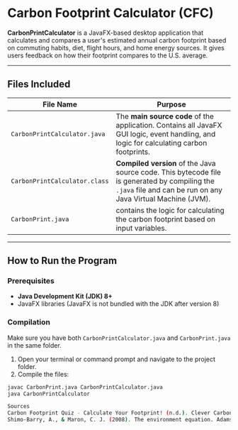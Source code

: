 # Carbon Footprint Calculator (CFC)

**CarbonPrintCalculator** is a JavaFX-based desktop application that calculates and compares a user's estimated annual carbon footprint based on commuting habits, diet, flight hours, and home energy sources. It gives users feedback on how their footprint compares to the U.S. average.

---

## Files Included

| File Name | Purpose |
|-----------|---------|
| `CarbonPrintCalculator.java` | The **main source code** of the application. Contains all JavaFX GUI logic, event handling, and logic for calculating carbon footprints. |
| `CarbonPrintCalculator.class` | **Compiled version** of the Java source code. This bytecode file is generated by compiling the `.java` file and can be run on any Java Virtual Machine (JVM). |
| `CarbonPrint.java` | contains the logic for calculating the carbon footprint based on input variables.|

---

## How to Run the Program

### Prerequisites

- **Java Development Kit (JDK) 8+**
- JavaFX libraries (JavaFX is not bundled with the JDK after version 8)

### Compilation

Make sure you have both `CarbonPrintCalculator.java` and `CarbonPrint.java` in the same folder.

1. Open your terminal or command prompt and navigate to the project folder.
2. Compile the files:

```bash
javac CarbonPrint.java CarbonPrintCalculator.java
java CarbonPrintCalculator

Sources
Carbon Footprint Quiz - Calculate Your Footprint! (n.d.). Clever Carbon. https://clevercarbon.io/quiz/
Shimo-Barry, A., & Maron, C. J. (2008). The environment equation. Adams Media.
